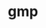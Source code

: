 ---
title: "gmp"
layout: cache
categories: [package, develop-2024-12-29]
meta: {"versions": ["6.3.0"], "compilers": ["gcc@=10.5.0", "gcc@=11.4.0", "gcc@=12.4.0", "gcc@=13.2.0", "gcc@=13.3.0", "gcc@=7.3.1", "gcc@=7.5.0", "gcc@=9.4.0", "oneapi@=2024.2.1"], "oss": ["amzn2", "centos7", "rhel8", "ubuntu18.04", "ubuntu20.04", "ubuntu22.04", "ubuntu24.04"], "platforms": ["linux"], "targets": ["aarch64", "neoverse_v1", "neoverse_v2", "ppc64le", "x86_64_v3", "x86_64_v4"], "stacks": ["aws-isc", "aws-isc-aarch64", "aws-pcluster-neoverse_v1", "aws-pcluster-x86_64_v4", "developer-tools-aarch64-linux-gnu", "developer-tools-x86_64_v3-linux-gnu", "e4s", "e4s-neoverse-v2", "e4s-oneapi", "e4s-power", "ml-linux-x86_64-rocm", "radiuss", "root", "tutorial"], "num_specs": 15, "num_specs_by_stack": {"root": 15, "aws-isc-aarch64": 1, "aws-pcluster-neoverse_v1": 1, "aws-pcluster-x86_64_v4": 2, "aws-isc": 1, "developer-tools-x86_64_v3-linux-gnu": 1, "developer-tools-aarch64-linux-gnu": 1, "radiuss": 1, "e4s-power": 1, "e4s-neoverse-v2": 1, "e4s": 2, "tutorial": 1, "e4s-oneapi": 2, "ml-linux-x86_64-rocm": 1}}
spec_details: [{"hash": "fi34hbgvqvqurhez6rmhi54u3q7h4snc", "compiler": "gcc@=7.3.1", "versions": ["6.3.0"], "os": "amzn2", "platform": "linux", "target": "aarch64", "variants": ["build_system=autotools", "+cxx", "libs=shared,static"], "stacks": ["root", "aws-isc-aarch64"], "size": "-", "tarball": "https://binaries.spack.io/develop-2024-12-29/build_cache/linux-amzn2-aarch64/gcc-7.3.1/gmp-6.3.0/linux-amzn2-aarch64-gcc-7.3.1-gmp-6.3.0-fi34hbgvqvqurhez6rmhi54u3q7h4snc.spack"}, {"hash": "xp5jvysiqxsupwczvfwkb7uqfapnujzk", "compiler": "gcc@=12.4.0", "versions": ["6.3.0"], "os": "amzn2", "platform": "linux", "target": "neoverse_v1", "variants": ["build_system=autotools", "+cxx", "libs=shared,static"], "stacks": ["aws-pcluster-neoverse_v1", "root"], "size": "-", "tarball": "https://binaries.spack.io/develop-2024-12-29/build_cache/linux-amzn2-neoverse_v1/gcc-12.4.0/gmp-6.3.0/linux-amzn2-neoverse_v1-gcc-12.4.0-gmp-6.3.0-xp5jvysiqxsupwczvfwkb7uqfapnujzk.spack"}, {"hash": "kfkqocs3wxwxsaanbootctczb2prrgpr", "compiler": "gcc@=12.4.0", "versions": ["6.3.0"], "os": "amzn2", "platform": "linux", "target": "x86_64_v3", "variants": ["build_system=autotools", "+cxx", "libs=shared,static"], "stacks": ["root", "aws-pcluster-x86_64_v4"], "size": "-", "tarball": "https://binaries.spack.io/develop-2024-12-29/build_cache/linux-amzn2-x86_64_v3/gcc-12.4.0/gmp-6.3.0/linux-amzn2-x86_64_v3-gcc-12.4.0-gmp-6.3.0-kfkqocs3wxwxsaanbootctczb2prrgpr.spack"}, {"hash": "a46w2kwuguct5brgkhpeeut2jzdpkcxh", "compiler": "gcc@=7.3.1", "versions": ["6.3.0"], "os": "amzn2", "platform": "linux", "target": "x86_64_v3", "variants": ["build_system=autotools", "+cxx", "libs=shared,static"], "stacks": ["root", "aws-isc"], "size": "-", "tarball": "https://binaries.spack.io/develop-2024-12-29/build_cache/linux-amzn2-x86_64_v3/gcc-7.3.1/gmp-6.3.0/linux-amzn2-x86_64_v3-gcc-7.3.1-gmp-6.3.0-a46w2kwuguct5brgkhpeeut2jzdpkcxh.spack"}, {"hash": "55eb4uj5ba4qlxl6jhatghmsbi5ivzbc", "compiler": "gcc@=12.4.0", "versions": ["6.3.0"], "os": "amzn2", "platform": "linux", "target": "x86_64_v4", "variants": ["build_system=autotools", "+cxx", "libs=shared,static"], "stacks": ["root", "aws-pcluster-x86_64_v4"], "size": "-", "tarball": "https://binaries.spack.io/develop-2024-12-29/build_cache/linux-amzn2-x86_64_v4/gcc-12.4.0/gmp-6.3.0/linux-amzn2-x86_64_v4-gcc-12.4.0-gmp-6.3.0-55eb4uj5ba4qlxl6jhatghmsbi5ivzbc.spack"}, {"hash": "lofjroqt7ymdsxckwybj2hdyiuuriptb", "compiler": "gcc@=10.5.0", "versions": ["6.3.0"], "os": "centos7", "platform": "linux", "target": "x86_64_v3", "variants": ["build_system=autotools", "+cxx", "libs=shared,static"], "stacks": ["root", "developer-tools-x86_64_v3-linux-gnu"], "size": "-", "tarball": "https://binaries.spack.io/develop-2024-12-29/build_cache/linux-centos7-x86_64_v3/gcc-10.5.0/gmp-6.3.0/linux-centos7-x86_64_v3-gcc-10.5.0-gmp-6.3.0-lofjroqt7ymdsxckwybj2hdyiuuriptb.spack"}, {"hash": "yoaho374tnbthpesfazlhrbcn62a24s7", "compiler": "gcc@=13.3.0", "versions": ["6.3.0"], "os": "rhel8", "platform": "linux", "target": "aarch64", "variants": ["build_system=autotools", "+cxx", "libs=shared,static"], "stacks": ["root", "developer-tools-aarch64-linux-gnu"], "size": "-", "tarball": "https://binaries.spack.io/develop-2024-12-29/build_cache/linux-rhel8-aarch64/gcc-13.3.0/gmp-6.3.0/linux-rhel8-aarch64-gcc-13.3.0-gmp-6.3.0-yoaho374tnbthpesfazlhrbcn62a24s7.spack"}, {"hash": "auc3lakm4n4p6xoxr2lukbqa5w4myw75", "compiler": "gcc@=7.5.0", "versions": ["6.3.0"], "os": "ubuntu18.04", "platform": "linux", "target": "x86_64_v3", "variants": ["build_system=autotools", "+cxx", "libs=shared,static"], "stacks": ["root", "radiuss"], "size": "-", "tarball": "https://binaries.spack.io/develop-2024-12-29/build_cache/linux-ubuntu18.04-x86_64_v3/gcc-7.5.0/gmp-6.3.0/linux-ubuntu18.04-x86_64_v3-gcc-7.5.0-gmp-6.3.0-auc3lakm4n4p6xoxr2lukbqa5w4myw75.spack"}, {"hash": "qrmpubxc3nvkmu3pwu5j22zxknvsctve", "compiler": "gcc@=9.4.0", "versions": ["6.3.0"], "os": "ubuntu20.04", "platform": "linux", "target": "ppc64le", "variants": ["build_system=autotools", "+cxx", "libs=shared,static"], "stacks": ["root", "e4s-power"], "size": "-", "tarball": "https://binaries.spack.io/develop-2024-12-29/build_cache/linux-ubuntu20.04-ppc64le/gcc-9.4.0/gmp-6.3.0/linux-ubuntu20.04-ppc64le-gcc-9.4.0-gmp-6.3.0-qrmpubxc3nvkmu3pwu5j22zxknvsctve.spack"}, {"hash": "ych6oiftipgyklftfhp3z6vayrtt3pxr", "compiler": "gcc@=11.4.0", "versions": ["6.3.0"], "os": "ubuntu22.04", "platform": "linux", "target": "neoverse_v2", "variants": ["build_system=autotools", "+cxx", "libs=shared,static"], "stacks": ["root", "e4s-neoverse-v2"], "size": "-", "tarball": "https://binaries.spack.io/develop-2024-12-29/build_cache/linux-ubuntu22.04-neoverse_v2/gcc-11.4.0/gmp-6.3.0/linux-ubuntu22.04-neoverse_v2-gcc-11.4.0-gmp-6.3.0-ych6oiftipgyklftfhp3z6vayrtt3pxr.spack"}, {"hash": "m6slalff4xppx574uug66cquh2nykgna", "compiler": "gcc@=11.4.0", "versions": ["6.3.0"], "os": "ubuntu22.04", "platform": "linux", "target": "x86_64_v3", "variants": ["build_system=autotools", "+cxx", "libs=shared,static"], "stacks": ["root", "e4s"], "size": "-", "tarball": "https://binaries.spack.io/develop-2024-12-29/build_cache/linux-ubuntu22.04-x86_64_v3/gcc-11.4.0/gmp-6.3.0/linux-ubuntu22.04-x86_64_v3-gcc-11.4.0-gmp-6.3.0-m6slalff4xppx574uug66cquh2nykgna.spack"}, {"hash": "wf25qpjb6yyczhzyyh4uorbdwynluhat", "compiler": "gcc@=11.4.0", "versions": ["6.3.0"], "os": "ubuntu22.04", "platform": "linux", "target": "x86_64_v3", "variants": ["build_system=autotools", "+cxx", "libs=shared,static"], "stacks": ["root", "e4s", "tutorial"], "size": "-", "tarball": "https://binaries.spack.io/develop-2024-12-29/build_cache/linux-ubuntu22.04-x86_64_v3/gcc-11.4.0/gmp-6.3.0/linux-ubuntu22.04-x86_64_v3-gcc-11.4.0-gmp-6.3.0-wf25qpjb6yyczhzyyh4uorbdwynluhat.spack"}, {"hash": "o2uiwvzox7aj2jpepel3x4ezohzmwyur", "compiler": "oneapi@=2024.2.1", "versions": ["6.3.0"], "os": "ubuntu22.04", "platform": "linux", "target": "x86_64_v3", "variants": ["build_system=autotools", "+cxx", "libs=shared,static"], "stacks": ["root", "e4s-oneapi"], "size": "-", "tarball": "https://binaries.spack.io/develop-2024-12-29/build_cache/linux-ubuntu22.04-x86_64_v3/oneapi-2024.2.1/gmp-6.3.0/linux-ubuntu22.04-x86_64_v3-oneapi-2024.2.1-gmp-6.3.0-o2uiwvzox7aj2jpepel3x4ezohzmwyur.spack"}, {"hash": "pwxvomujfml4ov4lieemc7csz2yzbnll", "compiler": "oneapi@=2024.2.1", "versions": ["6.3.0"], "os": "ubuntu22.04", "platform": "linux", "target": "x86_64_v3", "variants": ["build_system=autotools", "+cxx", "libs=shared,static"], "stacks": ["root", "e4s-oneapi"], "size": "-", "tarball": "https://binaries.spack.io/develop-2024-12-29/build_cache/linux-ubuntu22.04-x86_64_v3/oneapi-2024.2.1/gmp-6.3.0/linux-ubuntu22.04-x86_64_v3-oneapi-2024.2.1-gmp-6.3.0-pwxvomujfml4ov4lieemc7csz2yzbnll.spack"}, {"hash": "udfonacez3ceq3hrltvkttv5ufzsm7ip", "compiler": "gcc@=13.2.0", "versions": ["6.3.0"], "os": "ubuntu24.04", "platform": "linux", "target": "x86_64_v3", "variants": ["build_system=autotools", "+cxx", "libs=shared,static"], "stacks": ["root", "ml-linux-x86_64-rocm"], "size": "-", "tarball": "https://binaries.spack.io/develop-2024-12-29/build_cache/linux-ubuntu24.04-x86_64_v3/gcc-13.2.0/gmp-6.3.0/linux-ubuntu24.04-x86_64_v3-gcc-13.2.0-gmp-6.3.0-udfonacez3ceq3hrltvkttv5ufzsm7ip.spack"}]
---